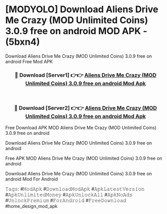 # [MODYOLO] Download Aliens Drive Me Crazy (MOD Unlimited Coins) 3.0.9 free on android MOD APK - (5bxn4)
Download Aliens Drive Me Crazy (MOD Unlimited Coins) 3.0.9 free on android Free Mod APK

<div align="center">
<h3>🔴 Download [Server1] 👉👉 <a href="https://apk-comot.site?title=Aliens_Drive_Me_Crazy_(MOD_Unlimited_Coins)_3.0.9_free_on_android">Aliens Drive Me Crazy (MOD Unlimited Coins) 3.0.9 free on android Mod Apk</a></h3><br>

<h3>🔴 Download [Server2] 👉👉 <a href="https://apk-comot.site?title=Aliens_Drive_Me_Crazy_(MOD_Unlimited_Coins)_3.0.9_free_on_android">Aliens Drive Me Crazy (MOD Unlimited Coins) 3.0.9 free on android Mod Apk</a></h3>
</div>


Free Download APK MOD Aliens Drive Me Crazy (MOD Unlimited Coins) 3.0.9 free on android

Download Aliens Drive Me Crazy (MOD Unlimited Coins) 3.0.9 free on android 

Free APK MOD Aliens Drive Me Crazy (MOD Unlimited Coins) 3.0.9 free on android 

Download Aliens Drive Me Crazy (MOD Unlimited Coins) 3.0.9 free on android Mod For Android

𝚃𝚊𝚐𝚜: #𝙼𝚘𝚍𝙰𝚙𝚔 #𝙳𝚘𝚠𝚗𝚕𝚘𝚊𝚍𝙼𝚘𝚍𝙰𝚙𝚔 #𝙰𝚙𝚔𝙻𝚊𝚝𝚎𝚜𝚝𝚅𝚎𝚛𝚜𝚒𝚘𝚗 #𝙰𝚙𝚔𝚄𝚗𝚕𝚒𝚖𝚒𝚝𝚎𝚍𝙼𝚘𝚗𝚎𝚢 #𝙰𝚙𝚔𝚄𝚗𝚕𝚘𝚌𝚔𝙰𝚕𝚕 #𝙰𝚙𝚔𝙽𝚘𝙰𝚍𝚜 #𝚄𝚗𝚕𝚘𝚌𝚔𝙿𝚛𝚎𝚖𝚒𝚞𝚖 #𝙵𝚘𝚛𝙰𝚗𝚍𝚛𝚘𝚒𝚍 #𝙵𝚛𝚎𝚎𝙳𝚘𝚠𝚗𝚕𝚘𝚊𝚍 #home_design_mod_apk